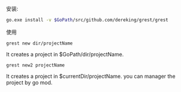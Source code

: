 安装:

``` bash
go.exe install -v $GoPath/src/github.com/dereking/grest/grest

```

使用
```
grest new dir/projectName
```

It creates a project in $GoPath/dir/projectName. 


```
grest new2 projectName
```

It creates a project in $currentDir/projectName. you can manager the project by go mod.